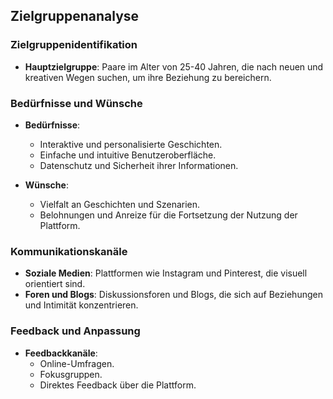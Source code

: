 ## Zielgruppenanalyse

### Zielgruppenidentifikation

- **Hauptzielgruppe**: Paare im Alter von 25-40 Jahren, die nach neuen und kreativen Wegen suchen, um ihre Beziehung zu bereichern.

### Bedürfnisse und Wünsche

- **Bedürfnisse**: 
  - Interaktive und personalisierte Geschichten.
  - Einfache und intuitive Benutzeroberfläche.
  - Datenschutz und Sicherheit ihrer Informationen.
  
- **Wünsche**: 
  - Vielfalt an Geschichten und Szenarien.
  - Belohnungen und Anreize für die Fortsetzung der Nutzung der Plattform.

### Kommunikationskanäle

- **Soziale Medien**: Plattformen wie Instagram und Pinterest, die visuell orientiert sind.
- **Foren und Blogs**: Diskussionsforen und Blogs, die sich auf Beziehungen und Intimität konzentrieren.

### Feedback und Anpassung

- **Feedbackkanäle**: 
  - Online-Umfragen.
  - Fokusgruppen.
  - Direktes Feedback über die Plattform.